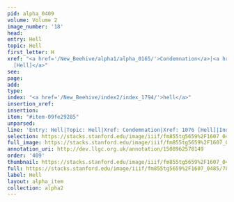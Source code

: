 ```yaml
---
pid: alpha_0409
volume: Volume 2
image_number: '18'
head: 
entry: Hell
topic: Hell
first_letter: H
xref: "<a href='/New_Beehive/alpha1/alpha_0165/'>Condemnation</a>|<a href='/New_Beehive/toc/toc2_209/'>1076
  [Hell]</a>"
see: 
page: 
add: 
type: 
index: "<a href='/New_Beehive/index2/index_1794/'>hell</a>"
insertion_xref: 
insertion: 
item: "#item-09fe29285"
unparsed: 
line: 'Entry: Hell|Topic: Hell|Xref: Condemnation|Xref: 1076 [Hell]|Index: hell|#item-09fe29285'
selection: https://stacks.stanford.edu/image/iiif/fm855tg5659%2F1607_0485/789,504,3007,513/full/0/default.jpg
full_image: https://stacks.stanford.edu/image/iiif/fm855tg5659%2F1607_0485/full/full/0/default.jpg
annotation_uri: http://dev.llgc.org.uk/annotation/1508962578149
order: '409'
thumbnail: https://stacks.stanford.edu/image/iiif/fm855tg5659%2F1607_0485/789,504,600,180/250,/0/default.jpg
full: https://stacks.stanford.edu/image/iiif/fm855tg5659%2F1607_0485/789,504,3007,513/full/0/default.jpg
label: Hell
layout: alpha_item
collection: alpha2
---
```

